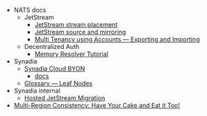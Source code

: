 - NATS docs
  - JetStream
    - [JetStream stream placement](https://docs.nats.io/nats-concepts/jetstream/streams#placement)
    - [JetStream source and mirroring](https://docs.nats.io/nats-concepts/jetstream/source_and_mirror)
    - [Multi Tenancy using Accounts — Exporting and Importing](https://docs.nats.io/running-a-nats-service/configuration/securing_nats/accounts#exporting-and-importing)
  - Decentralized Auth
    - [Memory Resolver Tutorial](https://docs.nats.io/running-a-nats-service/configuration/securing_nats/auth_intro/jwt/mem_resolver)
- Synadia
  - [Synadia Cloud BYON](https://www.synadia.com/blog/synadia-cloud-byon)
    - [docs](https://docs.synadia.com/cloud/byon#importing-an-existing-system)
  - [Glossary — Leaf Nodes](https://www.synadia.com/glossary/nats-leaf-nodes)
- Synadia internal
  - [Hosted JetStream Migration](https://docs.google.com/document/d/1eZ0J1GlzDjVWPuzrwI22DA8DZmJxQPGNurMGJTAx6rU/)
- [Multi-Region Consistency: Have Your Cake and Eat it Too!](https://www.synadia.com/blog/multi-cluster-consistency-models)
